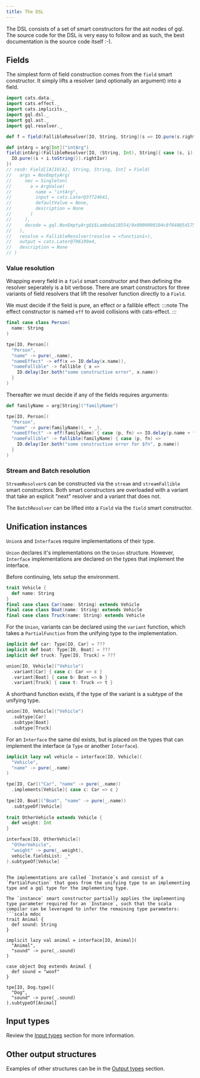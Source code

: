 ```yaml
---
title: The DSL
---
```

The DSL consists of a set of smart constructors for the ast nodes of gql.
The source code for the DSL is very easy to follow and as such, the best documentation is the source code itself :-).

## Fields
The simplest form of field construction comes from the `field` smart constructor.
It simply lifts a resolver (and optionally an argument) into a field.
```scala
import cats.data._
import cats.effect._
import cats.implicits._
import gql.dsl._
import gql.ast._
import gql.resolver._

def f = field(FallibleResolver[IO, String, String](s => IO.pure(s.rightIor)))

def intArg = arg[Int]("intArg")
field(intArg)(FallibleResolver[IO, (String, Int), String]{ case (s, i) => 
  IO.pure((s + i.toString()).rightIor)
})
// res0: Field[[A]IO[A], String, String, Int] = Field(
//   args = NonEmptyArg(
//     nec = Singleton(
//       a = ArgValue(
//         name = "intArg",
//         input = cats.Later@3f724641,
//         defaultValue = None,
//         description = None
//       )
//     ),
//     decode = gql.NonEmptyArg$$$Lambda$18554/0x0000000104c8f840@5d175aaf
//   ),
//   resolve = FallibleResolver(resolve = <function1>),
//   output = cats.Later@796199e4,
//   description = None
// )
```

### Value resolution
Wrapping every field in a `field` smart constructor and then defining the resolver seperately is a bit verbose.
There are smart constructors for three variants of field resolvers that lift the resolver function directly to a `Field`.

We must decide if the field is pure, an effect or a fallible effect:
:::note
The effect constructor is named `eff` to avoid collisions with cats-effect.
:::
```scala
final case class Person(
  name: String
)

tpe[IO, Person](
  "Person",
  "name" -> pure(_.name),
  "nameEffect" -> eff(x => IO.delay(x.name)),
  "nameFallible" -> fallible { x => 
    IO.delay(Ior.both("some constructive error", x.name))
  }
)
```
Thereafter we must decide if any of the fields requires arguments:
```scala
def familyName = arg[String]("familyName")

tpe[IO, Person](
  "Person",
  "name" -> pure(familyName)(_ + _),
  "nameEffect" -> eff(familyName) { case (p, fn) => IO.delay(p.name + fn) },
  "nameFallible" -> fallible(familyName) { case (p, fn) => 
    IO.delay(Ior.both("some constructive error for $fn", p.name)) 
  }
)
```

### Stream and Batch resolution
`StreamResolver`s can be constructed via the `stream` and `streamFallible` smart constructors.
Both smart constructors are overloaded with a variant that take an explicit "next" resolver and a variant that does not.

The `BatchResolver` can be lifted into a `Field` via the `field` smart constructor.

## Unification instances
`Union`s and `Interface`s require implementations of their type.

`Union` declares it's implementations on the `Union` structure.
However, `Interface` implementations are declared on the types that implement the interface.

Before continuing, lets setup the environment.
```scala
trait Vehicle { 
  def name: String
}
final case class Car(name: String) extends Vehicle
final case class Boat(name: String) extends Vehicle
final case class Truck(name: String) extends Vehicle

```

For the `Union`, variants can be declared using the `variant` function, which takes a `PartialFunction` from the unifying type to the implementation.
```scala
implicit def car: Type[IO, Car] = ???
implicit def boat: Type[IO, Boat] = ???
implicit def truck: Type[IO, Truck] = ???

union[IO, Vehicle]("Vehicle")
  .variant[Car] { case c: Car => c }
  .variant[Boat] { case b: Boat => b }
  .variant[Truck] { case t: Truck => t }
```
A shorthand function exists, if the type of the variant is a subtype of the unifying type.
```scala
union[IO, Vehicle]("Vehicle")
  .subtype[Car] 
  .subtype[Boat] 
  .subtype[Truck] 
```

For an `Interface` the same dsl exists, but is placed on the types that can implement the interface (a `Type` or another `Interface`).
```scala
implicit lazy val vehicle = interface[IO, Vehicle](
  "Vehicle",
  "name" -> pure(_.name)
)

tpe[IO, Car]("Car", "name" -> pure(_.name))
  .implements[Vehicle]{ case c: Car => c }
  
tpe[IO, Boat]("Boat", "name" -> pure(_.name))
  .subtypeOf[Vehicle]
  
trait OtherVehicle extends Vehicle {
  def weight: Int
}

interface[IO, OtherVehicle](
  "OtherVehicle",
  "weight" -> pure(_.weight),
  vehicle.fieldsList: _*
).subtypeOf[Vehicle]
```
```

The implementations are called `Instance`s and consist of a `PartialFunction` that goes from the unifying type to an implementing type and a gql type for the implementing type.

The `instance` smart constructor partially applies the implementing type parameter required for an `Instance`, such that the scala compiler can be leveraged to infer the remaining type parameters:
```scala mdoc
trait Animal {
  def sound: String
}

implicit lazy val animal = interface[IO, Animal](
  "Animal",
  "sound" -> pure(_.sound)
)

case object Dog extends Animal {
  def sound = "woof"
}

tpe[IO, Dog.type](
  "Dog",
  "sound" -> pure(_.sound)
).subtypeOf[Animal]
```

## Input types
Review the [Input types](./input_types) section for more information.

## Other output structures
Examples of other structures can be in the [Output types](./output_types) section.


